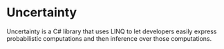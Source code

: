 # Uncertainty
Uncertainty is a C# library that uses LINQ to let developers easily express probabilistic computations and then inference over those computations.
